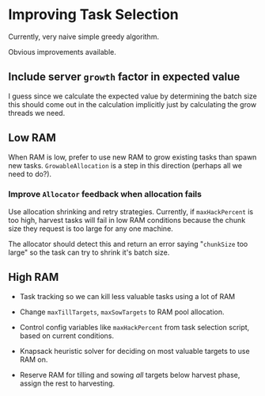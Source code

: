 # Improving Task Selection

Currently, very naive simple greedy algorithm.

Obvious improvements available.

## Include server `growth` factor in expected value

I guess since we calculate the expected value by determining the batch
size this should come out in the calculation implicitly just by
calculating the grow threads we need.

## Low RAM

When RAM is low, prefer to use new RAM to grow existing tasks than
spawn new tasks. `GrowableAllocation` is a step in this direction
(perhaps all we need to do?).


### Improve `Allocator` feedback when allocation fails

Use allocation shrinking and retry strategies. Currently, if
`maxHackPercent` is too high, harvest tasks will fail in low RAM
conditions because the chunk size they request is too large for any
one machine.

The allocator should detect this and return an error saying
"`chunkSize` too large" so the task can try to shrink it's batch size.


## High RAM

- Task tracking so we can kill less valuable tasks using a lot of RAM

- Change `maxTillTargets`, `maxSowTargets` to RAM pool allocation.

- Control config variables like `maxHackPercent` from task selection
  script, based on current conditions.

- Knapsack heuristic solver for deciding on most valuable targets to
  use RAM on.

- Reserve RAM for tilling and sowing _all_ targets below harvest
  phase, assign the rest to harvesting.
